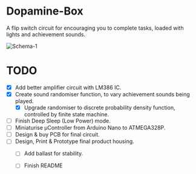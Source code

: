 # Dopamine-Box
 A flip switch circuit for encouraging you to complete tasks, loaded with lights and achievement sounds.
 
![Schema-1](https://user-images.githubusercontent.com/30498489/143792116-d8c3bf85-45dd-46d5-a239-992edfecd1a4.jpg)


# TODO
- [X] Add better amplifier circuit with LM386 IC.
- [x] Create sound randomiser function, to vary achievement sounds being played.
  - [x] Upgrade randomiser to discrete probability density function, controlled by finite state machine.
- [ ] Finish Deep Sleep (Low Power) mode.
- [ ] Miniaturise µController from Arduino Nano to ATMEGA328P.
- [ ] Design & buy PCB for final circuit.
- [ ] Design, Print & Prototype final product housing.
  - [ ] Add ballast for stability.
  - [ ] Finish README 

